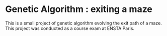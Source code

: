 # Genetic Algorithm : exiting a maze

This is a small project of genetic algorithm evolving the exit path of a maze. This project was conducted as a course exam at ENSTA Paris.
